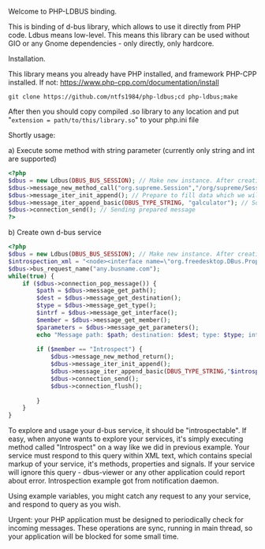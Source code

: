 Welcome to PHP-LDBUS binding.

This is binding of d-bus library, which allows to use it directly from PHP code. Ldbus means low-level. This means this library can be used without GIO or any Gnome dependencies - only directly, only hardcore.

Installation.

This library means you already have PHP installed, and framework PHP-CPP installed. If not: https://www.php-cpp.com/documentation/install
```
git clone https://github.com/ntfs1984/php-ldbus;cd php-ldbus;make
```
After then you should copy compiled .so library to any location and put "`extension = path/to/this/library.so`" to your php.ini file

Shortly usage:

a) Execute some method with string parameter (currently only string and int are supported)
```php
<?php
$dbus = new Ldbus(DBUS_BUS_SESSION); // Make new instance. After creating instance - you now connected to d-bus
$dbus->message_new_method_call("org.supreme.Session","/org/supreme/Session","org.supreme.Session","Execute"); // Prepare to call $bus, $object, $interface, $method
$dbus->message_iter_init_append(); // Prepare to fill data which we will send in method call
$dbus->message_iter_append_basic(DBUS_TYPE_STRING, "galculator"); // So, we will call method "Execute" with parameter "galculator"
$dbus->connection_send(); // Sending prepared message
?>
```

b) Create own d-bus service

```php
<?php
$dbus = new Ldbus(DBUS_BUS_SESSION); // Make new instance. After creating instance - you now connected to d-bus
$introspection_xml = "<node><interface name=\"org.freedesktop.DBus.Properties\"><method name=\"Get\"><arg type=\"s\" name=\"interface_name\" direction=\"in\"/><arg type=\"s\" name=\"property_name\" direction=\"in\"/><arg type=\"v\" name=\"value\" direction=\"out\"/></method><method name=\"GetAll\"><arg type=\"s\" name=\"interface_name\" direction=\"in\"/><arg type=\"a{sv}\" name=\"properties\" direction=\"out\"/></method><method name=\"Set\"><arg type=\"s\" name=\"interface_name\" direction=\"in\"/><arg type=\"s\" name=\"property_name\" direction=\"in\"/><arg type=\"v\" name=\"value\" direction=\"in\"/></method><signal name=\"PropertiesChanged\"><arg type=\"s\" name=\"interface_name\"/><arg type=\"a{sv}\" name=\"changed_properties\"/><arg type=\"as\" name=\"invalidated_properties\"/></signal></interface><interface name=\"org.freedesktop.DBus.Introspectable\"><method name=\"Introspect\"><arg type=\"s\" name=\"xml_data\" direction=\"out\"/></method></interface><interface name=\"org.freedesktop.DBus.Peer\"><method name=\"Ping\"/><method name=\"GetMachineId\"><arg type=\"s\" name=\"machine_uuid\" direction=\"out\"/></method></interface><interface name=\"org.xfce.Notifyd\"><method name=\"Quit\"/></interface><interface name=\"org.freedesktop.Notifications\"><method name=\"GetCapabilities\"><arg type=\"as\" name=\"capabilities\" direction=\"out\"/></method><method name=\"Notify\"><arg type=\"s\" name=\"app_name\" direction=\"in\"/><arg type=\"u\" name=\"replaces_id\" direction=\"in\"/><arg type=\"s\" name=\"app_icon\" direction=\"in\"/><arg type=\"s\" name=\"summary\" direction=\"in\"/><arg type=\"s\" name=\"body\" direction=\"in\"/><arg type=\"as\" name=\"actions\" direction=\"in\"/><arg type=\"a{sv}\" name=\"hints\" direction=\"in\"/><arg type=\"i\" name=\"expire_timeout\" direction=\"in\"/><arg type=\"u\" name=\"id\" direction=\"out\"/></method><method name=\"CloseNotification\"><arg type=\"u\" name=\"id\" direction=\"in\"/></method><method name=\"GetServerInformation\"><arg type=\"s\" name=\"name\" direction=\"out\"/><arg type=\"s\" name=\"vendor\" direction=\"out\"/><arg type=\"s\" name=\"version\" direction=\"out\"/><arg type=\"s\" name=\"spec_version\" direction=\"out\"/></method><signal name=\"NotificationClosed\"><arg type=\"u\" name=\"id\"/><arg type=\"u\" name=\"reason\"/></signal><signal name=\"ActionInvoked\"><arg type=\"u\" name=\"id\"/><arg type=\"s\" name=\"action_key\"/></signal></interface></node>";
$dbus->bus_request_name("any.busname.com");
while(true) {
	if ($dbus->connection_pop_message()) {
		$path = $dbus->message_get_path();
		$dest = $dbus->message_get_destination();
		$type = $dbus->message_get_type();
		$intrf = $dbus->message_get_interface();
		$member = $dbus->message_get_member();
		$parameters = $dbus->message_get_parameters();
		echo "Message path: $path; destination: $dest; type: $type; interface: $intrf; member: $member; parameters: ";print_r($parameters);echo "\n";
		
		if ($member == "Introspect") {
			$dbus->message_new_method_return();
			$dbus->message_iter_init_append();
			$dbus->message_iter_append_basic(DBUS_TYPE_STRING,"$introspection_xml");
			$dbus->connection_send();
			$dbus->connection_flush();
			
		}
	}
}
```
To explore and usage your d-bus service, it should be "introspectable". If easy, when anyone wants to explore your services, it's simply executing method called "Introspect" on a way like we did in previous example.
Your service must respond to this query within XML text, which contains special markup of your service, it's methods, properties and signals. If your service will ignore this query - dbus-viewer or any other application could report about error.
Introspection example got from notification daemon.

Using example variables, you might catch any request to any your service, and respond to query as you wish.

Urgent: your PHP application must be designed to periodically check for incoming messages. These operations are sync, running in main thread, so your application will be blocked for some small time.

